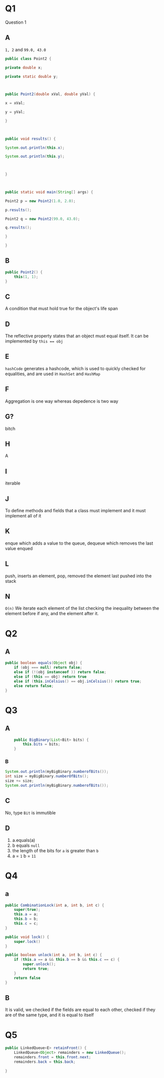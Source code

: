 
# Q1
Question 1
## A
`1, 2`
and
`99.0, 43.0`

```java
public class Point2 {

private double x;

private static double y;

  

public Point2(double xVal, double yVal) {

x = xVal;

y = yVal;

}

  

public void results() {

System.out.println(this.x);

System.out.println(this.y);

  

}

  

public static void main(String[] args) {

Point2 p = new Point2(1.0, 2.0);

p.results();

Point2 q = new Point2(99.0, 43.0);

q.results();

}

}
```
## B
```java
public Point2() {
	this(1, 1);
}
```
## C
A condition that must hold true for the object's life span
## D
The reflective property states that an object must equal itself. It can be implemented by `this == obj`
## E
`hashCode` generates a hashcode, which is used to quickly checked for equalities, and are used in `HashSet` and `HashMap`
## F
Aggregation is one way whereas depedence is two way
## G?
bitch
## H
A
## I
iterable
## J
To define methods and fields that a class must implement and it must implement all of it
## K
enque which adds a value to the queue, dequeue which removes the last value enqued 

## L
push, inserts an element, pop, removed the element last pushed into the stack
## N
`O(n)`
We iterate each element of the list checking the inequality between the element before if any, and the element after it. 

# Q2

## A
```java
public boolean equals(Object obj) {
	if (obj === null) return false;
	else if (!(obj instanceof )) return false;
	else if (this == obj) return true
	else if (this.inCelsius() == obj.inCelsius()) return true;
	else return false;
}
```

# Q3
## A
```java
	public BigBinary(List<Bit> bits) {
		this.bits = bits;
	}
```
### B
```java
System.out.println(myBigBinary.numberofBits());
int size = myBigBinary.numberOfBits();
size += size;
System.out.println(myBigBinary.numberofBits());
```
## C
No, type `Bit` is immutible
## D
1) a.equals(a)
2) b equals `null`
3) the length of the bits for `a` is greater than `b`
4) a = `1` b = `11`
# Q4

## a
```java
public CombinationLock(int a, int b, int c) {
	super(true);
	this.a = a;
	this.b = b;
	this.c = c;
}

public void lock() {
	super.lock()
}

public boolean unlock(int a, int b, int c) {
	if (this.a == a && this.b == b && this.c == c) {
		super.unlock();
		return true;
	}
	return false
}
```

## B
It is valid, we checked if the fields are equal to each other, checked if they are of the same type, and it is equal to itself

# Q5

```java
public LinkedQueue<E> retainFront() {
	LinkedQueue<Object> remainders = new LinkedQueue();
	remainders.front = this.front.next;
	remainders.back = this.back;
	
}
```